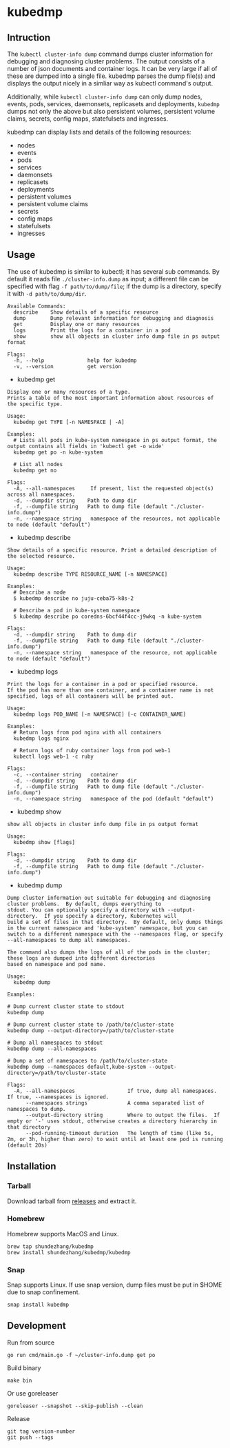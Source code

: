 # kubedmp
## Intruction
The `kubectl cluster-info dump` command dumps cluster information for debugging and diagnosing cluster problems.
The output consists of a number of json documents and container logs. It can be very large if all of these are dumped into a single file.
kubedmp parses the dump file(s) and displays the output nicely in a simliar way as kubectl command's output.

Additionally, while `kubectl cluster-info dump` can only dump nodes, events, pods, services, daemonsets, replicasets and deployments, 
`kubedmp` dumps not only the above but also persistent volumes, persistent volume claims, secrets, config maps, statefulsets and ingresses.

kubedmp can display lists and details of the following resources:
* nodes
* events
* pods
* services
* daemonsets
* replicasets
* deployments
* persistent volumes
* persistent volume claims
* secrets
* config maps
* statefulsets
* ingresses

## Usage

The use of kubedmp is similar to kubectl; it has several sub commands. By default it reads file `./cluster-info.dump` as input; a different file can be specified with flag `-f path/to/dump/file`; if the dump is a directory, specify it with `-d path/to/dump/dir`.

```
Available Commands:
  describe    Show details of a specific resource
  dump        Dump relevant information for debugging and diagnosis
  get         Display one or many resources
  logs        Print the logs for a container in a pod
  show        show all objects in cluster info dump file in ps output format

Flags:
  -h, --help              help for kubedmp
  -v, --version           get version
```

* kubedmp get
```
Display one or many resources of a type. 
Prints a table of the most important information about resources of the specific type.

Usage:
  kubedmp get TYPE [-n NAMESPACE | -A]

Examples:
  # Lists all pods in kube-system namespace in ps output format, the output contains all fields in 'kubectl get -o wide'
  kubedmp get po -n kube-system
  
  # List all nodes
  kubedmp get no

Flags:
  -A, --all-namespaces     If present, list the requested object(s) across all namespaces.
  -d, --dumpdir string    Path to dump dir
  -f, --dumpfile string   Path to dump file (default "./cluster-info.dump")
  -n, --namespace string   namespace of the resources, not applicable to node (default "default")
```
* kubedmp describe
```
Show details of a specific resource. Print a detailed description of the selected resource.

Usage:
  kubedmp describe TYPE RESOURCE_NAME [-n NAMESPACE]

Examples:
  # Describe a node
  $ kubedmp describe no juju-ceba75-k8s-2
  
  # Describe a pod in kube-system namespace
  $ kubedmp describe po coredns-6bcf44f4cc-j9wkq -n kube-system

Flags:
  -d, --dumpdir string    Path to dump dir
  -f, --dumpfile string   Path to dump file (default "./cluster-info.dump")
  -n, --namespace string   namespace of the resource, not applicable to node (default "default")
```
* kubedmp logs
```
Print the logs for a container in a pod or specified resource.
If the pod has more than one container, and a container name is not specified, logs of all containers will be printed out.

Usage:
  kubedmp logs POD_NAME [-n NAMESPACE] [-c CONTAINER_NAME]

Examples:
  # Return logs from pod nginx with all containers
  kubedmp logs nginx
  
  # Return logs of ruby container logs from pod web-1
  kubectl logs web-1 -c ruby

Flags:
  -c, --container string   container
  -d, --dumpdir string    Path to dump dir
  -f, --dumpfile string   Path to dump file (default "./cluster-info.dump")
  -n, --namespace string   namespace of the pod (default "default")
```
* kubedmp show
```
show all objects in cluster info dump file in ps output format

Usage:
  kubedmp show [flags]

Flags:
  -d, --dumpdir string    Path to dump dir
  -f, --dumpfile string   Path to dump file (default "./cluster-info.dump")
```
* kubedmp dump 
```
Dump cluster information out suitable for debugging and diagnosing cluster problems.  By default, dumps everything to
stdout. You can optionally specify a directory with --output-directory.  If you specify a directory, Kubernetes will
build a set of files in that directory.  By default, only dumps things in the current namespace and 'kube-system' namespace, but you can
switch to a different namespace with the --namespaces flag, or specify --all-namespaces to dump all namespaces.

The command also dumps the logs of all of the pods in the cluster; these logs are dumped into different directories
based on namespace and pod name.

Usage:
  kubedmp dump

Examples:

# Dump current cluster state to stdout
kubedmp dump

# Dump current cluster state to /path/to/cluster-state
kubedmp dump --output-directory=/path/to/cluster-state

# Dump all namespaces to stdout
kubedmp dump --all-namespaces

# Dump a set of namespaces to /path/to/cluster-state
kubedmp dump --namespaces default,kube-system --output-directory=/path/to/cluster-state

Flags:
  -A, --all-namespaces                 If true, dump all namespaces.  If true, --namespaces is ignored.
      --namespaces strings             A comma separated list of namespaces to dump.
      --output-directory string        Where to output the files.  If empty or '-' uses stdout, otherwise creates a directory hierarchy in that directory
      --pod-running-timeout duration   The length of time (like 5s, 2m, or 3h, higher than zero) to wait until at least one pod is running (default 20s)
```
## Installation

### Tarball
Download tarball from [releases](https://github.com/shundezhang/kubedmp/releases) and extract it.

### Homebrew
Homebrew supports MacOS and Linux.
```
brew tap shundezhang/kubedmp
brew install shundezhang/kubedmp/kubedmp
```
### Snap
Snap supports Linux. If use snap version, dump files must be put in $HOME due to snap confinement.
```
snap install kubedmp
```

## Development

Run from source
```
go run cmd/main.go -f ~/cluster-info.dump get po
```

Build binary
```
make bin
```
Or use goreleaser
```
goreleaser --snapshot --skip-publish --clean
```

Release
```
git tag version-number
git push --tags
```
